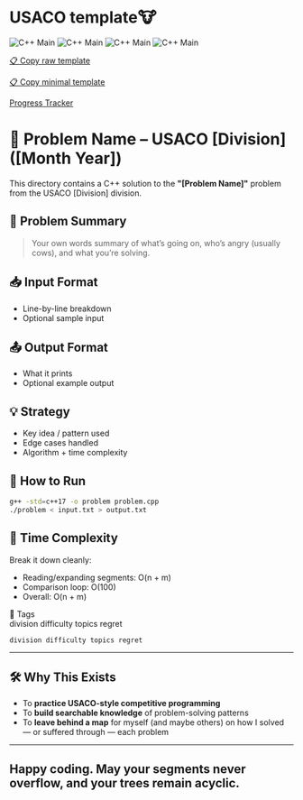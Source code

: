 # USACO template🐮
![C++ Main](https://img.shields.io/badge/C++-main-blue?logo=c%2B%2B&logoColor=white)
![C++ Main](https://img.shields.io/badge/-main-blue?logo=cplusplus&logoColor=white&label=C%2B%2B)
![C++ Main](https://img.shields.io/badge/-main-000000?logo=cplusplus&logoColor=00ffe1&label=C%2B%2B)
![C++ Main](https://img.shields.io/badge/-main-1e1e1e?logo=cplusplus&logoColor=61dafb&label=C%2B%2B&style=for-the-badge)


[📋 Copy raw template](https://raw.githubusercontent.com/Quantum-Kayak/USACO-problems/main/extras/template.cpp)

[📋 Copy minimal template](https://raw.githubusercontent.com/Quantum-Kayak/USACO-problems/main/extras/minimal.cpp)

[Progress Tracker](https://github.com/Quantum-Kayak/USACO-problems/blob/main/extras/list.md)

# 🐄 Problem Name – USACO [Division] ([Month Year])

This directory contains a C++ solution to the **"[Problem Name]"** problem from the USACO [Division] division.

## 📜 Problem Summary
> Your own words summary of what’s going on, who’s angry (usually cows), and what you’re solving.

## 📥 Input Format
- Line-by-line breakdown
- Optional sample input

## 📤 Output Format
- What it prints
- Optional example output

## 💡 Strategy
- Key idea / pattern used
- Edge cases handled
- Algorithm + time complexity

## 🚀 How to Run
```sh
g++ -std=c++17 -o problem problem.cpp
./problem < input.txt > output.txt
```
## 🧠 **Time Complexity**  
Break it down cleanly:

- Reading/expanding segments: O(n + m)  
- Comparison loop: O(100)  
- Overall: O(n + m)
  
🔖 Tags  
division difficulty topics regret

```
division difficulty topics regret
```

---

## 🛠 Why This Exists

- To **practice USACO-style competitive programming**  
- To **build searchable knowledge** of problem-solving patterns  
- To **leave behind a map** for myself (and maybe others) on how I solved — or suffered through — each problem  

---

Happy coding. May your segments never overflow, and your trees remain acyclic.  
---
